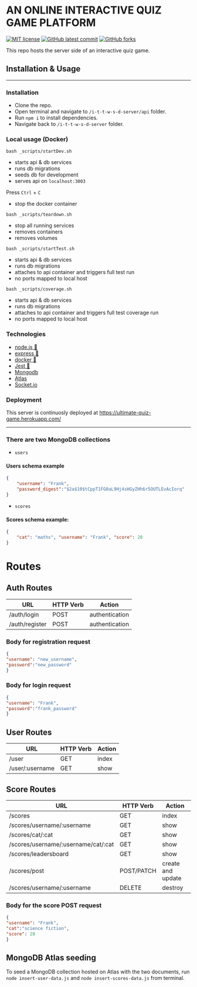 # AN ONLINE INTERACTIVE QUIZ GAME PLATFORM

<!-- badges -->
[![MIT license](https://img.shields.io/badge/License-MIT-green.svg)](https://opensource.org/licenses/mit-license.php)
[![GitHub latest commit](https://img.shields.io/github/last-commit/u-s-c-l/i-t-t-w-s-d-server.svg)](https://github.com/u-s-c-l/i-t-t-w-s-d-server)
[![GitHub forks](https://img.shields.io/github/forks/u-s-c-l/i-t-t-w-s-d-server.svg)](https://github.com/u-s-c-l/i-t-t-w-s-d-server)

This repo hosts the server side of an interactive quiz game.

## Installation & Usage
---

### Installation

* Clone the repo.
* Open terminal and navigate to `/i-t-t-w-s-d-server/api` folder.
* Run `npm i` to install dependencies.
* Navigate back to `/i-t-t-w-s-d-server` folder.
   
### Local usage (Docker)

`bash _scripts/startDev.sh`
- starts api & db services
- runs db migrations
- seeds db for development
- serves api on `localhost:3003`

Press `Ctrl` + `C`
- stop the docker container

`bash _scripts/teardown.sh`
- stop all running services
- removes containers
- removes volumes

`bash _scripts/startTest.sh`
- starts api & db services
- runs db migrations
- attaches to api container and triggers full test run
- no ports mapped to local host

`bash _scripts/coverage.sh`
- starts api & db services
- runs db migrations
- attaches to api container and triggers full test coverage run
- no ports mapped to local host


### Technologies

* [node.js 🔗](https://nodejs.org/) 
* [express 🔗](https://expressjs.com/)
* [docker 🔗](https://docker.com/)
* [Jest 🔗](https://jestjs.io/)
* [Mongodb]()
* [Atlas]()
* [Socket.io]()

### Deployment

This server is continuosly deployed at https://ultimate-quiz-game.herokuapp.com/

---

### There are two MongoDB collections

- `users`

#### Users schema example
```json
{
    "username": "Frank",
    "password_digest":"$2a$10$tCppT1FG0aL9Hj4sHGyZHh6r5OUTLEvAcIorq"
}
```

- `scores`
#### Scores schema example: 
```json
{
    "cat": "maths", "username": "Frank", "score": 20 
}
```

# Routes

## Auth Routes

| **URL** | **HTTP Verb** |  **Action**| 
|------------|-------------|------------|
| /auth/login             | POST      | authentication  | 
| /auth/register          | POST      | authentication | 

### Body for registration request

```json
{
"username": "new_username",
"password":"new_password"
}
```

### Body for login request

```json
{
"username": "Frank",
"password":"frank_password"
}
```


## User Routes

| **URL** | **HTTP Verb** |  **Action**| 
|------------|-------------|------------|
| /user          | GET      | index  | 
| /user/:username| GET      | show  | 

## Score Routes

| **URL** | **HTTP Verb** |  **Action**| 
|------------|-------------|------------|
| /scores                            | GET       | index  | 
| /scores/username/:username         | GET       | show  | 
| /scores/cat/:cat                   | GET       | show  | 
| /scores/username/:username/cat/:cat| GET       | show  |  
| /scores/leadersboard               | GET       | show  |  
| /scores/post                       | POST/PATCH| create and update  |  
| /scores/username/:username         | DELETE    | destroy |  


### Body for the score POST request

```json
{
"username": "Frank",
"cat":"science fiction",
"score": 28
}
```

## MongoDB Atlas seeding

To seed a MongoDB collection hosted on Atlas with the two documents, run `node insert-user-data.js` and `node insert-scores-data.js` from terminal. 

